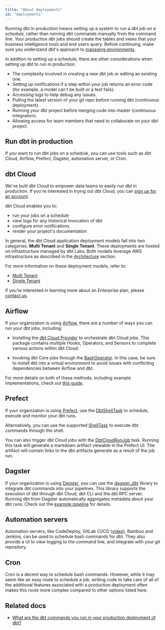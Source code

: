 ```yaml
---
title: "About deployments"
id: "deployments"
---
```


Running dbt in production means setting up a system to run a _dbt job on a schedule_, rather than running dbt commands manually from the command line. Your production dbt jobs should create the tables and <Term id="view">views</Term> that your business intelligence tools and end users query. Before continuing, make sure you understand dbt's approach to [managing environments](/docs/collaborate/environments).

In addition to setting up a schedule, there are other considerations when setting up dbt to run in production:

* The complexity involved in creating a new dbt job or editing an existing one.
* Setting up notifications if a step within your job returns an error code (for example, a model can't be built or a test fails).
* Accessing logs to help debug any issues.
* Pulling the latest version of your git repo before running dbt (continuous deployment).
* Running your dbt project before merging code into master (continuous integration).
* Allowing access for team members that need to collaborate on your dbt project.

## Run dbt in production

If you want to run dbt jobs on a schedule, you can use tools such as dbt Cloud, Airflow, Prefect, Dagster, automation server, or Cron.

## dbt Cloud

We've built dbt Cloud to empower data teams to easily run dbt in production. If you're interested in trying out dbt Cloud, you can [sign up for an account](https://cloud.getdbt.com/signup/).

dbt Cloud enables you to:
- run your jobs on a schedule
- view logs for any historical invocation of dbt
- configure error notifications
- render your project's documentation

In general, the dbt Cloud application deployment models fall into two categories: **Multi Tenant** and **Single Tenant**. These deployments are hosted on infrastructure managed by dbt Labs. Both models leverage AWS infrastructure as described in the [Architecture](/docs/deploy/architecture) section.

For more information on these deployment models, refer to:

- [Multi Tenant](/docs/deploy/multi-tenant)
- [Single Tenant](/docs/deploy/single-tenant)

If you’re interested in learning more about an Enterprise plan, please [contact us](mailto:sales@getdbt.com).

## Airflow

If your organization is using [Airflow](https://airflow.apache.org/), there are a number of ways you can run your dbt jobs, including:

* Installing the [dbt Cloud Provider](https://registry.astronomer.io/providers/dbt-cloud) to orchestrate dbt Cloud jobs. This package contains multiple Hooks, Operators, and Sensors to complete various actions within dbt Cloud.

<Lightbox src="/img/docs/running-a-dbt-project/airflow_dbt_connector.png" title="Airflow DAG using DbtCloudRunJobOperator"/>
<Lightbox src="/img/docs/running-a-dbt-project/dbt_cloud_airflow_trigger.png" title="dbt Cloud job triggered by Airflow"/>

* Invoking dbt Core jobs through the [BashOperator](https://registry.astronomer.io/providers/apache-airflow/modules/bashoperator). In this case, be sure to install dbt into a virtual environment to avoid issues with conflicting dependencies between Airflow and dbt.

For more details on both of these methods, including example implementations, check out [this guide](https://www.astronomer.io/guides/airflow-dbt).

## Prefect

If your organization is using [Prefect](https://www.prefect.io), use the [DbtShellTask](https://docs.prefect.io/api/latest/tasks/dbt.html#dbtshelltask) to schedule, execute and monitor your dbt runs.

Alternatively, you can use the supported [ShellTask](https://docs.prefect.io/api/latest/tasks/shell.html#shelltask) to execute dbt commands through the shell.

You can also trigger dbt Cloud jobs with the [DbtCloudRunJob](https://docs.prefect.io/api/latest/tasks/dbt.html#dbtcloudrunjob) task. Running this task will generate a markdown artifact viewable in the Prefect UI. The artifact will contain links to the dbt artifacts generate as a result of the job run.

## Dagster

If your organization is using [Dagster](https://dagster.io/), you can use the [dagster_dbt](https://docs.dagster.io/_apidocs/libraries/dagster-dbt) library to integrate dbt commands into your pipelines. This library supports the execution of dbt through dbt Cloud, dbt CLI and the dbt RPC server. Running dbt from Dagster automatically aggregates metadata about your dbt runs. Check out the [example pipeline](https://dagster.io/blog/dagster-dbt) for details.

## Automation servers

Automation servers, like CodeDeploy, GitLab CI/CD ([video](https://youtu.be/-XBIIY2pFpc?t=1301)), Bamboo and Jenkins, can be used to schedule bash commands for dbt. They also provide a UI to view logging to the command line, and integrate with your git repository.

## Cron

Cron is a decent way to schedule bash commands. However, while it may seem like an easy route to schedule a job, writing code to take care of all of the additional features associated with a production deployment often makes this route more complex compared to other options listed here.

## Related docs
- [What are the dbt commands you run in your production deployment of dbt?](https://discourse.getdbt.com/t/what-are-the-dbt-commands-you-run-in-your-production-deployment-of-dbt/366)
